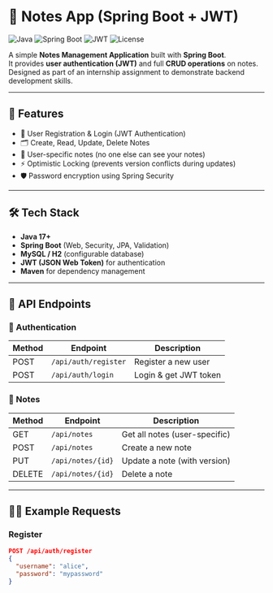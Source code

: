 # 📝 Notes App (Spring Boot + JWT)

![Java](https://img.shields.io/badge/Java-17-blue?logo=java)
![Spring Boot](https://img.shields.io/badge/Spring%20Boot-3.0-brightgreen?logo=springboot)
![JWT](https://img.shields.io/badge/Security-JWT-orange)
![License](https://img.shields.io/badge/License-MIT-lightgrey)

A simple **Notes Management Application** built with **Spring Boot**.  
It provides **user authentication (JWT)** and full **CRUD operations** on notes.  
Designed as part of an internship assignment to demonstrate backend development skills.  

---

## 🚀 Features
- 🔐 User Registration & Login (JWT Authentication)  
- 🗂️ Create, Read, Update, Delete Notes  
- 👤 User-specific notes (no one else can see your notes)  
- ⚡ Optimistic Locking (prevents version conflicts during updates)  
- 🛡️ Password encryption using Spring Security  

---

## 🛠️ Tech Stack
- **Java 17+**  
- **Spring Boot** (Web, Security, JPA, Validation)  
- **MySQL / H2** (configurable database)  
- **JWT (JSON Web Token)** for authentication  
- **Maven** for dependency management  

---

## 📌 API Endpoints

### 🔑 Authentication
| Method | Endpoint             | Description          |
|--------|----------------------|----------------------|
| POST   | `/api/auth/register` | Register a new user  |
| POST   | `/api/auth/login`    | Login & get JWT token |

### 📝 Notes
| Method | Endpoint          | Description                  |
|--------|-------------------|------------------------------|
| GET    | `/api/notes`      | Get all notes (user-specific)|
| POST   | `/api/notes`      | Create a new note            |
| PUT    | `/api/notes/{id}` | Update a note (with version) |
| DELETE | `/api/notes/{id}` | Delete a note                |

---

## 🧑‍💻 Example Requests

### Register
```json
POST /api/auth/register
{
  "username": "alice",
  "password": "mypassword"
}


